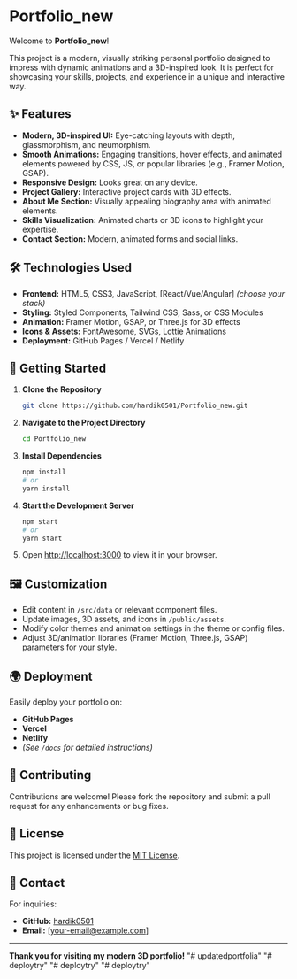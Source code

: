 # Portfolio_new

Welcome to **Portfolio_new**!

This project is a modern, visually striking personal portfolio designed to impress with dynamic animations and a 3D-inspired look. It is perfect for showcasing your skills, projects, and experience in a unique and interactive way.

## ✨ Features

- **Modern, 3D-inspired UI:** Eye-catching layouts with depth, glassmorphism, and neumorphism.
- **Smooth Animations:** Engaging transitions, hover effects, and animated elements powered by CSS, JS, or popular libraries (e.g., Framer Motion, GSAP).
- **Responsive Design:** Looks great on any device.
- **Project Gallery:** Interactive project cards with 3D effects.
- **About Me Section:** Visually appealing biography area with animated elements.
- **Skills Visualization:** Animated charts or 3D icons to highlight your expertise.
- **Contact Section:** Modern, animated forms and social links.

## 🛠️ Technologies Used

- **Frontend:** HTML5, CSS3, JavaScript, [React/Vue/Angular] *(choose your stack)*
- **Styling:** Styled Components, Tailwind CSS, Sass, or CSS Modules
- **Animation:** Framer Motion, GSAP, or Three.js for 3D effects
- **Icons & Assets:** FontAwesome, SVGs, Lottie Animations
- **Deployment:** GitHub Pages / Vercel / Netlify

## 🚀 Getting Started

1. **Clone the Repository**
   ```bash
   git clone https://github.com/hardik0501/Portfolio_new.git
   ```
2. **Navigate to the Project Directory**
   ```bash
   cd Portfolio_new
   ```
3. **Install Dependencies**
   ```bash
   npm install
   # or
   yarn install
   ```
4. **Start the Development Server**
   ```bash
   npm start
   # or
   yarn start
   ```
5. Open [http://localhost:3000](http://localhost:3000) to view it in your browser.

## 🖼️ Customization

- Edit content in `/src/data` or relevant component files.
- Update images, 3D assets, and icons in `/public/assets`.
- Modify color themes and animation settings in the theme or config files.
- Adjust 3D/animation libraries (Framer Motion, Three.js, GSAP) parameters for your style.

## 🌍 Deployment

Easily deploy your portfolio on:
- **GitHub Pages**
- **Vercel**
- **Netlify**
- *(See `/docs` for detailed instructions)*

## 🤝 Contributing

Contributions are welcome! Please fork the repository and submit a pull request for any enhancements or bug fixes.

## 📄 License

This project is licensed under the [MIT License](LICENSE).

## 👋 Contact

For inquiries:

- **GitHub:** [hardik0501](https://github.com/hardik0501)
- **Email:** [your-email@example.com]

---

**Thank you for visiting my modern 3D portfolio!**
"# updatedportfolia" 
"# deploytry" 
"# deploytry" 
"# deploytry" 
